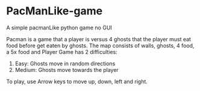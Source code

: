 # PacManLike-game
A simple pacmanLike python game no GUI

Pacman is a game that a player is versus 4 ghosts that the player must eat food before get eaten by ghosts.
The map consists of walls, ghosts, 4 food, a 5x food and Player
Game has 2 difficulties:
1. Easy: Ghosts move in random directions
2. Medium: Ghosts move towards the player

To play, use Arrow keys to move up, down, left and right.
